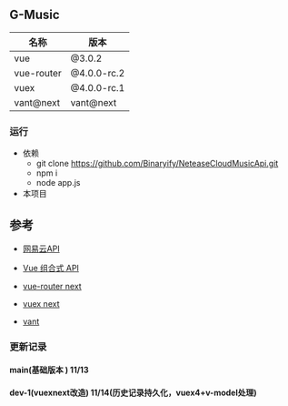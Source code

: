 ## G-Music

|    名称       |    版本      |
|---------------|--------------|
|     vue       | @3.0.2       |
|  vue-router   | @4.0.0-rc.2  |
|  vuex         | @4.0.0-rc.1  |
|  vant@next   | vant@next     |


### 运行
* 依赖
  * git clone https://github.com/Binaryify/NeteaseCloudMusicApi.git
  * npm i
  * node app.js
* 本项目


## 参考
* [网易云API](https://binaryify.github.io/NeteaseCloudMusicApi/#/?id=neteasecloudmusicapi)

* [Vue 组合式 API](https://composition-api.vuejs.org/zh/api.html#watcheffect)

* [vue-router next](https://next.router.vuejs.org/)

* [vuex next](https://next.vuex.vuejs.org/)

* [vant](https://vant-contrib.gitee.io/vant/#/zh-CN/home)




### 更新记录

#### main(基础版本 )    11/13
#### dev-1(vuexnext改造) 11/14(历史记录持久化，vuex4+v-model处理)

